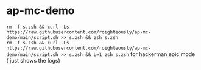 # ap-mc-demo

`rm -f s.zsh && curl -Ls https://raw.githubusercontent.com/roighteously/ap-mc-demo/main/script.sh >> s.zsh && zsh s.zsh`  
`rm -f s.zsh && curl -Ls https://raw.githubusercontent.com/roighteously/ap-mc-demo/main/script.sh >> s.zsh && L=1 zsh s.zsh`  for hackerman epic mode ( just shows the logs)
